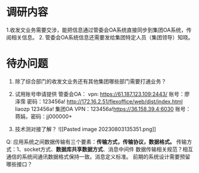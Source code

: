 # 调研内容
1.收发文业务需要交涉，能把信息通过管委会OA系统直接同步到集团OA系统，传阅相关信息。
2. 管委会OA系统信息还需要发给集团特定人员（集团领导）知晓。

# 待办问题

 1. 除了综合部门的收发文业务还有其他集团哪些部门需要打通业务？
 2. 试用账号申请提供
 管委会OA：
 vpn: https://61.187.123.109:2443/  账号：廖泽霈  密码：123456a!
 http://172.16.2.51/flexoffice/web/dist/index.html  liaozp 123456a!
 集团OA VPN：123456a!https://36.158.39.4:6030   账号：蒋娟，密码：jj000000+

3. 技术测对接了解？
![[Pasted image 20230803135351.png]]

Q: 应用系统之间数据传输有三个要素：**传输方式，传输协议，数据格式。**
传输方式：1、socket方式、**数据库共享数据方式**、消息中间件
数据传输相关规范？相互通信的系统间通讯数据格式保持一致。消息定义标准。
前期的系统设计需要预留哪些接口？